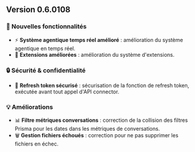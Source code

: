 ## Version 0.6.0108

### 🚀 Nouvelles fonctionnalités

- ⚡ **Système agentique temps réel amélioré** : amélioration du système agentique en temps réel.
- 🔌 **Extensions améliorées** : amélioration du système d'extensions.

### 🔒 Sécurité & confidentialité

- 🔄 **Refresh token sécurisé** : sécurisation de la fonction de refresh token, exécutée avant tout appel d'API connector.

### 💡 Améliorations

- 📊 **Filtre métriques conversations** : correction de la collision des filtres Prisma pour les dates dans les métriques de conversations.
- 🗑️ **Gestion fichiers échoués** : correction pour ne pas supprimer les fichiers en échec.
